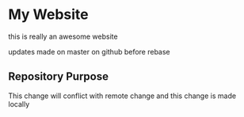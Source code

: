 # My Website

this is really an awesome website

updates made on master on github before rebase 

## Repository Purpose
This change will conflict with remote change
and this change is made locally